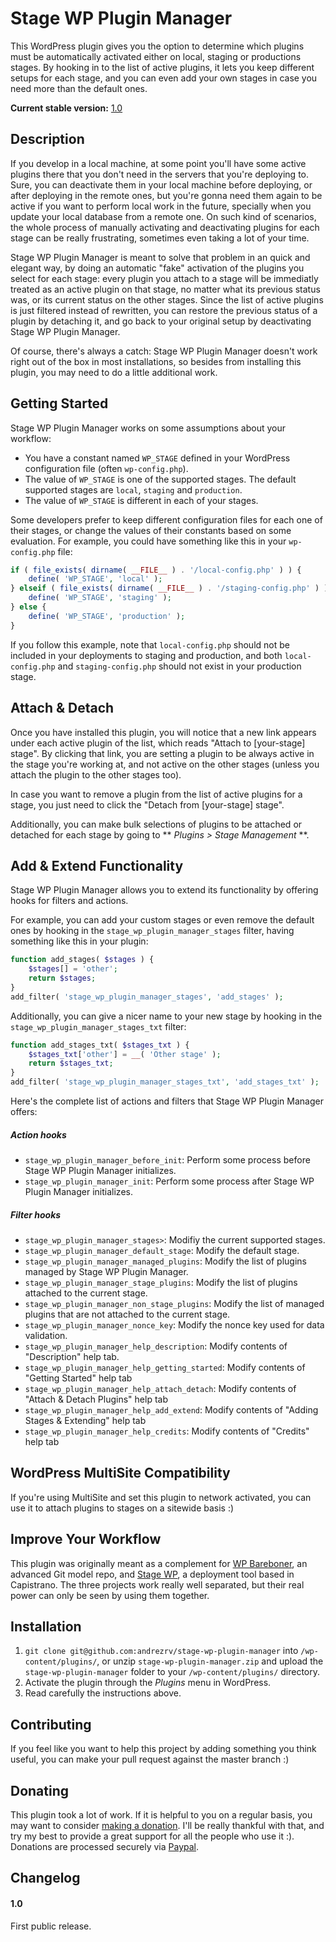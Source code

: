 # Stage WP Plugin Manager

This WordPress plugin gives you the option to determine which plugins must be automatically activated either on local, staging or productions stages. By hooking in to the list of active plugins, it lets you keep different setups for each stage, and you can even add your own stages in case you need more than the default ones.

**Current stable version:** [1.0](http://github.com/andrezrv/stage-wp-plugin-manager/tree/1.0)

## Description

If you develop in a local machine, at some point you'll have some active plugins there that you don't need in the servers that you're deploying to. Sure, you can deactivate them in your local machine before deploying, or after deploying in the remote ones, but you're gonna need them again to be active if you want to perform local work in the future, specially when you update your local database from a remote one. On such kind of scenarios, the whole process of manually activating and deactivating plugins for each stage can be really frustrating, sometimes even taking a lot of your time.

Stage WP Plugin Manager is meant to solve that problem in an quick and elegant way, by doing an automatic "fake"  activation of the plugins you select for each stage: every plugin you attach to a stage will be immediatly treated as an active plugin on that stage, no matter what its previous status was, or its current status on the other stages. Since the list of active plugins is just filtered instead of rewritten, you can restore the previous status of a plugin by detaching it, and go back to your original setup by deactivating Stage WP Plugin Manager.

Of course, there's always a catch: Stage WP Plugin Manager doesn't work right out of the box in most installations, so besides from installing this plugin, you may need to do a little additional work.

## Getting Started

Stage WP Plugin Manager works on some assumptions about your workflow:

* You have a constant named `WP_STAGE` defined in your WordPress configuration file (often `wp-config.php`).
* The value of `WP_STAGE` is one of the supported stages. The default supported stages are `local`, `staging` and `production`.
* The value of `WP_STAGE` is different in each of your stages.

Some developers prefer to keep different configuration files for each one of their stages, or change the values of their constants based on some evaluation. For example, you could have something like this in your `wp-config.php` file:

```php
if ( file_exists( dirname( __FILE__ ) . '/local-config.php' ) ) {
	define( 'WP_STAGE', 'local' );
} elseif ( file_exists( dirname( __FILE__ ) . '/staging-config.php' ) ) {
	define( 'WP_STAGE', 'staging' );
} else {
	define( 'WP_STAGE', 'production' );
}
```

If you follow this example, note that `local-config.php` should not be included in your deployments to staging and production, and both `local-config.php` and `staging-config.php` should not exist in your production stage.

## Attach & Detach

Once you have installed this plugin, you will notice that a new link appears under each active plugin of the list, which reads "Attach to [your-stage] stage". By clicking that link, you are setting a plugin to be always active in the stage you're working at, and not active on the other stages (unless you attach the plugin to the other stages too).

In case you want to remove a plugin from the list of active plugins for a stage, you just need to click the "Detach from [your-stage] stage".

Additionally, you can make bulk selections of plugins to be attached or detached for each stage by going to ** *Plugins > Stage Management* **.

## Add & Extend Functionality

Stage WP Plugin Manager allows you to extend its functionality by offering hooks for filters and actions.

For example, you can add your custom stages or even remove the default ones by hooking in the `stage_wp_plugin_manager_stages` filter, having something like this in your plugin:

```php
function add_stages( $stages ) {
	$stages[] = 'other';
	return $stages;
}
add_filter( 'stage_wp_plugin_manager_stages', 'add_stages' );
```
Additionally, you can give a nicer name to your new stage by hooking in the `stage_wp_plugin_manager_stages_txt` filter:

```php
function add_stages_txt( $stages_txt ) {
	$stages_txt['other'] = __( 'Other stage' );
	return $stages_txt;
}
add_filter( 'stage_wp_plugin_manager_stages_txt', 'add_stages_txt' );
```

Here's the complete list of actions and filters that Stage WP Plugin Manager offers:

##### Action hooks

* `stage_wp_plugin_manager_before_init`: Perform some process before Stage WP Plugin Manager initializes.
* `stage_wp_plugin_manager_init`: Perform some process after Stage WP Plugin Manager initializes.

##### Filter hooks

* `stage_wp_plugin_manager_stages>`: Modifiy the current supported stages.
* `stage_wp_plugin_manager_default_stage`: Modify the default stage.
* `stage_wp_plugin_manager_managed_plugins`: Modify the list of plugins managed by Stage WP Plugin Manager.
* `stage_wp_plugin_manager_stage_plugins`: Modify the list of plugins attached to the current stage.
* `stage_wp_plugin_manager_non_stage_plugins`: Modify the list of managed plugins that are not attached to the current stage.
* `stage_wp_plugin_manager_nonce_key`: Modify the nonce key used for data validation.
* `stage_wp_plugin_manager_help_description`: Modify contents of "Description" help tab.
* `stage_wp_plugin_manager_help_getting_started`: Modify contents of "Getting Started" help tab
* `stage_wp_plugin_manager_help_attach_detach`: Modify contents of "Attach & Detach Plugins" help tab
* `stage_wp_plugin_manager_help_add_extend`: Modify contents of "Adding Stages & Extending" help tab
* `stage_wp_plugin_manager_help_credits`: Modify contents of "Credits" help tab

## WordPress MultiSite Compatibility

If you're using MultiSite and set this plugin to network activated, you can use it to attach plugins to stages on a sitewide basis :)

## Improve Your Workflow

This plugin was originally meant as a complement for [WP Bareboner](http://github.com/andrezrv/wordpress-bareboner), an advanced Git model repo, and [Stage WP](http://github.com/andrezrv/stage-wp), a deployment tool based in Capistrano. The three projects work really well separated, but their real power can only be seen by using them together.

## Installation

1. `git clone git@github.com:andrezrv/stage-wp-plugin-manager` into `/wp-content/plugins/`, or unzip `stage-wp-plugin-manager.zip` and upload the `stage-wp-plugin-manager` folder to your `/wp-content/plugins/` directory.
2. Activate the plugin through the *Plugins* menu in WordPress.
3. Read carefully the instructions above.

## Contributing

If you feel like you want to help this project by adding something you think useful, you can make your pull request against the master branch :)

## Donating

This plugin took a lot of work. If it is helpful to you on a regular basis, you may want to consider [making a donation](https://www.paypal.com/cgi-bin/webscr?cmd=_s-xclick&hosted_button_id=B7XQG5ZA36UZ4). I'll be really thankful with that, and try my best to provide a great support for all the people who use it :). Donations are processed securely via [Paypal](https://www.paypal.com/cgi-bin/webscr?cmd=_s-xclick&hosted_button_id=B7XQG5ZA36UZ4).

## Changelog

#### 1.0
First public release.
